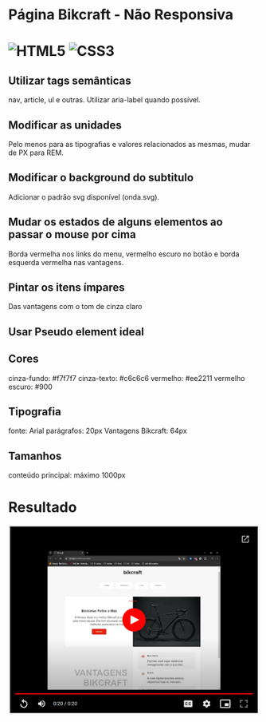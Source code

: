 <h1>Página Bikcraft - Não Responsiva<h1/>

![HTML5](https://img.shields.io/badge/HTML5-000?style=for-the-badge&logo=html5&logoColor=white)
![CSS3](https://img.shields.io/badge/CSS3-480082?style=for-the-badge&logo=css3&logoColor=white)



  <h2> Utilizar tags semânticas</h2>
  <p>nav, article, ul e outras. Utilizar aria-label quando possível.</p>

  <h2>Modificar as unidades</h2>
  <p>Pelo menos para as tipografias e valores relacionados as mesmas, mudar de PX para REM.</p>

  <h2>Modificar o background do subtitulo</h2>
  <p>Adicionar o padrão svg disponível (onda.svg).</p>

  <h2>Mudar os estados de alguns elementos ao passar o mouse por cima</h2>
  <p>Borda vermelha nos links do menu, vermelho escuro no botão e borda esquerda vermelha nas vantagens.</p>

  <h2>Pintar os itens ímpares</h2>
  <p>Das vantagens com o tom de cinza claro</p>
  <h2>Usar Pseudo element ideal</h2>

  <h2>Cores</h2>
  <p>
  cinza-fundo: #f7f7f7
  cinza-texto: #c6c6c6
  vermelho: #ee2211
  vermelho escuro: #900
  </p>

  <h2>Tipografia</h2>
  <p>
  fonte: Arial
  parágrafos: 20px
  Vantagens Bikcraft: 64px
  </p>
  
  <h2>Tamanhos</h2>
  <p>
  conteúdo principal: máximo 1000px
  </p>
  
<h1>Resultado</h1>
    <p>
    <a href="https://drive.google.com/file/d/1woyxvO-pVOuzMyG4_HdR17s4fqQDVwBr/view">
      <img src="./img/video.png" alt="video">
    </a>
  </p>
